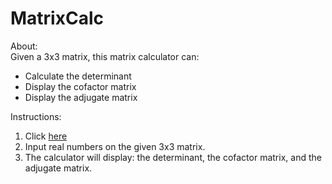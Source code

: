 # MatrixCalc

About: <br />
Given a 3x3 matrix, this matrix calculator can:
- Calculate the determinant
- Display the cofactor matrix
- Display the adjugate matrix

Instructions:
1. Click <a href="http://htmlpreview.github.io/?https://github.com/techGIAN/MatrixCalc/blob/master/matrixCalc.html">here</a>
2. Input real numbers on the given 3x3 matrix.
3. The calculator will display: the determinant, the cofactor matrix, and the adjugate matrix.
